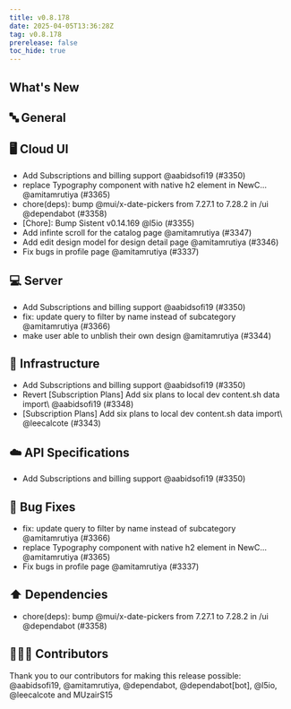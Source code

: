 ```yaml
---
title: v0.8.178
date: 2025-04-05T13:36:28Z
tag: v0.8.178
prerelease: false
toc_hide: true
---
```


## What's New
## 🔤 General
## 🖥 Cloud UI

- Add Subscriptions and billing support @aabidsofi19 (#3350)
-  replace Typography component with native h2 element in NewC… @amitamrutiya (#3365)
- chore(deps): bump @mui/x-date-pickers from 7.27.1 to 7.28.2 in /ui @dependabot (#3358)
- [Chore]: Bump Sistent v0.14.169 @l5io (#3355)
- Add infinte scroll for the catalog page @amitamrutiya (#3347)
- Add edit design model for design detail page @amitamrutiya (#3346)
- Fix bugs in profile page @amitamrutiya (#3337)

## 💻 Server

- Add Subscriptions and billing support @aabidsofi19 (#3350)
- fix: update query to filter by name instead of subcategory @amitamrutiya (#3366)
- make user able to unblish their own design @amitamrutiya (#3344)

## 🦴 Infrastructure

- Add Subscriptions and billing support @aabidsofi19 (#3350)
- Revert \[Subscription Plans] Add six plans to local dev content.sh data import\ @aabidsofi19 (#3348)
- [Subscription Plans] Add six plans to local dev content.sh data import\ @leecalcote (#3343)

## ☁️ API Specifications

- Add Subscriptions and billing support @aabidsofi19 (#3350)

## 🐛 Bug Fixes

- fix: update query to filter by name instead of subcategory @amitamrutiya (#3366)
-  replace Typography component with native h2 element in NewC… @amitamrutiya (#3365)
- Fix bugs in profile page @amitamrutiya (#3337)

## ⬆️ Dependencies

- chore(deps): bump @mui/x-date-pickers from 7.27.1 to 7.28.2 in /ui @dependabot (#3358)

## 👨🏽‍💻 Contributors

Thank you to our contributors for making this release possible:
@aabidsofi19, @amitamrutiya, @dependabot, @dependabot[bot], @l5io, @leecalcote and MUzairS15

